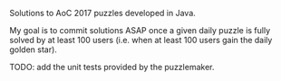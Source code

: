 Solutions to AoC 2017 puzzles developed in Java.

My goal is to commit solutions ASAP once a given daily puzzle is fully solved by at least 100 users (i.e. when at least 100 users gain the daily golden star).

TODO: add the unit tests provided by the puzzlemaker.
